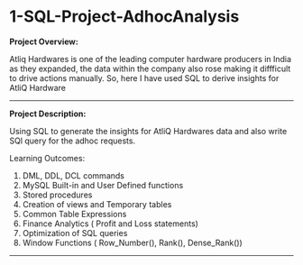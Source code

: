 # 1-SQL-Project-AdhocAnalysis

**Project Overview:** 

Atliq Hardwares is one of the leading computer hardware producers in India as they expanded, the data within the company also rose making it diffficult to drive actions manually. So, here I have used SQL to derive insights for AtliQ Hardware
___________________________________________________________________________________________________________________________________________________________________

**Project Description:** 

Using SQL to generate the insights for AtliQ Hardwares data and also write SQl query for the adhoc requests.

Learning Outcomes:

1. DML, DDL, DCL commands
2. MySQL Built-in and User Defined functions
3. Stored procedures
4. Creation of views and Temporary tables
5. Common Table Expressions
6. Finance Analytics ( Profit and Loss statements)
7. Optimization of SQL queries
8. Window Functions ( Row_Number(), Rank(), Dense_Rank())

____________________________________________________________________________________________________________________________________________________________________



